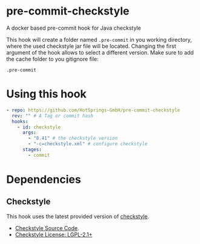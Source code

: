 # pre-commit-checkstyle

A docker based pre-commit hook for Java checkstyle

This hook will create a folder named `.pre-commit` in you working directory, where the used checkstyle jar file will be located.
Changing the first argument of the hook allows to select a different version.
Make sure to add the cache folder to you gitignore file:

```gitignore
.pre-commit
```

# Using this hook

```yaml
- repo: https://github.com/HotSprings-GmbH/pre-commit-checkstyle
  rev: "" # A Tag or commit hash
  hooks:
    - id: checkstyle
      args:
        - "8.41" # the checkstyle version
        - "-c=checkstyle.xml" # configure checkstyle
      stages:
        - commit
```

# Dependencies

## Checkstyle

This hook uses the latest provided version of [checkstyle](https://checkstyle.org/).

- [Checkstyle Source Code](https://github.com/checkstyle/checkstyle).
- [Checkstyle License: LGPL-2.1+](http://www.gnu.org/licenses/old-licenses/lgpl-2.1.txt)
